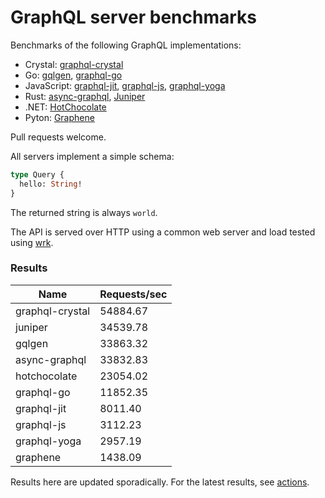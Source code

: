 # GraphQL server benchmarks

Benchmarks of the following GraphQL implementations:

* Crystal: [graphql-crystal](https://github.com/graphql-crystal/graphql)
* Go: [gqlgen](https://github.com/99designs/gqlgen), [graphql-go](https://github.com/graphql-go/graphql)
* JavaScript: [graphql-jit](https://github.com/zalando-incubator/graphql-jit), [graphql-js](https://github.com/graphql/graphql-js), [graphql-yoga](https://github.com/dotansimha/graphql-yoga)
* Rust: [async-graphql](https://github.com/async-graphql/async-graphql), [Juniper](https://github.com/graphql-rust/juniper)
* .NET: [HotChocolate](https://github.com/ChilliCream/hotchocolate)
* Pyton: [Graphene](https://github.com/graphql-python/graphene)

Pull requests welcome.

All servers implement a simple schema:

```graphql
type Query {
  hello: String!
}
```

The returned string is always `world`.

The API is served over HTTP using a common web server and load tested using [wrk](https://github.com/wg/wrk).

### Results

| Name            | Requests/sec |
|-----------------|--------------|
| graphql-crystal | 54884.67     |
| juniper         | 34539.78     |
| gqlgen          | 33863.32     |
| async-graphql   | 33832.83     |
| hotchocolate    | 23054.02     |
| graphql-go      | 11852.35     |
| graphql-jit     | 8011.40      |
| graphql-js      | 3112.23      |
| graphql-yoga    | 2957.19      |
| graphene        | 1438.09      |

Results here are updated sporadically. For the latest results, see [actions](https://github.com/graphql-crystal/benchmarks/actions).